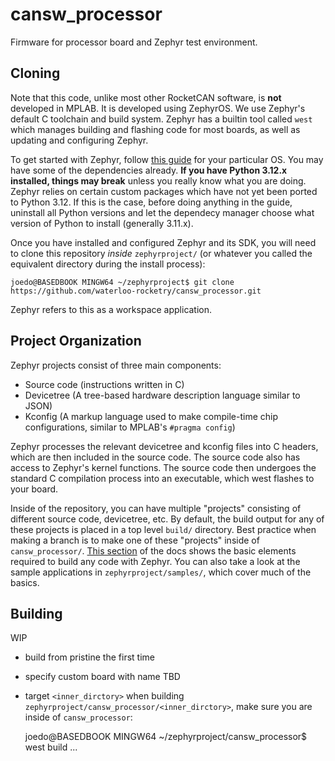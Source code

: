 # cansw_processor
Firmware for processor board and Zephyr test environment.
## Cloning
Note that this code, unlike most other RocketCAN software, is **not** developed in MPLAB. It is developed using ZephyrOS. We use Zephyr's default C toolchain and build system. Zephyr has a builtin tool called `west` which manages building and flashing code for most boards, as well as updating and configuring Zephyr.

To get started with Zephyr, follow [this guide](https://docs.zephyrproject.org/latest/develop/getting_started/index.html) for your particular OS. You may have some of the dependencies already. **If you have Python 3.12.x installed, things may break** unless you really know what you are doing. Zephyr relies on certain custom packages which have not yet been ported to Python 3.12. If this is the case, before doing anything in the guide, uninstall all Python versions and let the dependecy manager choose what version of Python to install (generally 3.11.x).

Once you have installed and configured Zephyr and its SDK, you will need to clone this repository *inside* `zephyrproject/` (or whatever you called the equivalent directory during the install process):


    joedo@BASEDBOOK MINGW64 ~/zephyrproject$ git clone https://github.com/waterloo-rocketry/cansw_processor.git

Zephyr refers to this as a workspace application.
## Project Organization
Zephyr projects consist of three main components:
- Source code (instructions written in C)
- Devicetree (A tree-based hardware description language similar to JSON)
- Kconfig (A markup language used to make compile-time chip configurations, similar to MPLAB's `#pragma config`)

Zephyr processes the relevant devicetree and kconfig files into C headers, which are then included in the source code. The source code also has access to Zephyr's kernel functions. The source code then undergoes the standard C compilation process into an executable, which west flashes to your board.

Inside of the repository, you can have multiple "projects" consisting of different source code, devicetree, etc. By default, the build output for any of these projects is placed in a top level `build/` directory. Best practice when making a branch is to make one of these "projects" inside of `cansw_processor/`. [This section](https://docs.zephyrproject.org/latest/develop/application/index.html#creating-an-application-by-hand) of the docs shows the basic elements required to build any code with Zephyr. You can also take a look at the sample applications in `zephyrproject/samples/`, which cover much of the basics.

## Building

WIP

- build from pristine the first time
- specify custom board with name TBD
- target `<inner_dirctory>` when building `zephyrproject/cansw_processor/<inner_dirctory>`, make sure you are inside of `cansw_processor`:

    
    joedo@BASEDBOOK MINGW64 ~/zephyrproject/cansw_processor$ west build ...



